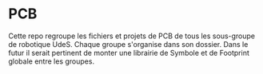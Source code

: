 # PCB

Cette repo regroupe les fichiers et projets de PCB de tous les sous-groupe de robotique UdeS. Chaque groupe s'organise dans son dossier. Dans le futur il serait pertinent de monter une librairie de Symbole et de Footprint globale entre les groupes.
